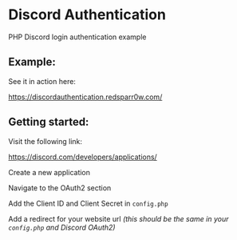 # Discord Authentication

PHP Discord login authentication example

## Example:

See it in action here:

https://discordauthentication.redsparr0w.com/

## Getting started:

Visit the following link:

https://discord.com/developers/applications/

Create a new application

Navigate to the OAuth2 section

Add the Client ID and Client Secret in `config.php`

Add a redirect for your website url
_(this should be the same in your `config.php` and Discord OAuth2)_